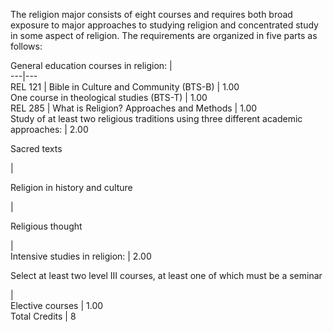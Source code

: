 The religion major consists of eight courses and requires both broad exposure
to major approaches to studying religion and concentrated study in some aspect
of religion. The requirements are organized in five parts as follows:

General education courses in religion:  |  
---|---  
REL 121  |  Bible in Culture and Community (BTS-B)  |  1.00  
One course in theological studies (BTS-T)  |  1.00  
REL 285  |  What is Religion? Approaches and Methods  |  1.00  
Study of at least two religious traditions using three different academic
approaches:  |  2.00  
  
Sacred texts

|  
  
Religion in history and culture

|  
  
Religious thought

|  
Intensive studies in religion:  |  2.00  
  
Select at least two level III courses, at least one of which must be a seminar

|  
Elective courses  |  1.00  
Total Credits  |  8

